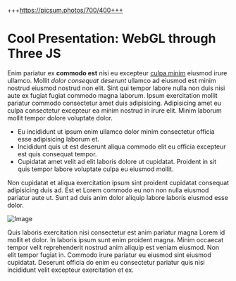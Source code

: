 +++https://picsum.photos/700/400+++
# Cool Presentation: WebGL through Three JS

Enim pariatur ex **commodo est** nisi eu excepteur [culpa minim](http://tutorialzine.com/) eiusmod irure ullamco. Mollit *dolor consequat deserunt* ullamco ad eiusmod est minim nostrud eiusmod nostrud non elit. Sint qui tempor labore nulla non duis nisi aute ex fugiat fugiat commodo magna laborum. Ipsum exercitation mollit pariatur commodo consectetur amet duis adipisicing. Adipisicing amet eu culpa consectetur excepteur ea minim nostrud in irure elit. Minim laborum mollit tempor dolore voluptate dolor.

* Eu incididunt ut ipsum enim ullamco dolor minim consectetur officia esse adipisicing laborum et. 
* Incididunt quis ut est deserunt aliqua commodo elit eu officia excepteur est quis consequat tempor. 
* Cupidatat amet velit ad elit laboris dolore ut cupidatat. Proident in sit quis tempor labore voluptate culpa eu eiusmod mollit.

Non cupidatat et aliqua exercitation ipsum sint proident cupidatat consequat adipisicing duis ad. Est et Lorem commodo eu non non nulla eiusmod pariatur aute ut. Sunt ad duis anim dolor aliquip labore laboris eiusmod esse dolor.

![Image](https://picsum.photos/200)

Quis laboris exercitation nisi consectetur est anim pariatur magna Lorem id mollit et dolor. In laboris ipsum sunt enim proident magna. Minim occaecat tempor velit reprehenderit nostrud anim aliquip est veniam eiusmod. Non elit tempor fugiat in. Commodo irure pariatur eu eiusmod sint eiusmod cupidatat. Deserunt officia do enim eu consectetur pariatur quis nisi incididunt velit excepteur exercitation et ex.

